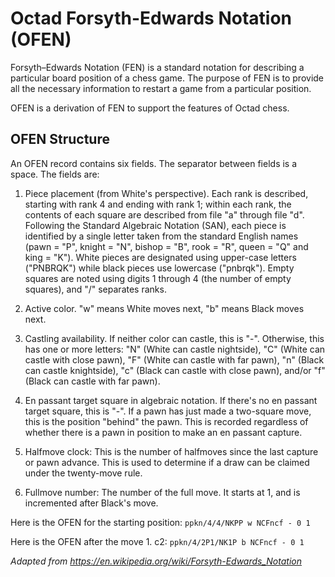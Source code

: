 # Octad Forsyth-Edwards Notation (OFEN)

Forsyth–Edwards Notation (FEN) is a standard notation for describing a particular board position of a chess game. The purpose of FEN is to provide all the necessary information to restart a game from a particular position.

OFEN is a derivation of FEN to support the features of Octad chess.

## OFEN Structure

An OFEN record contains six fields. The separator between fields is a space. The fields are:

1. Piece placement (from White's perspective). Each rank is described, starting with rank 4 and ending with rank 1; within each rank, the contents of each square are described from file "a" through file "d". Following the Standard Algebraic Notation (SAN), each piece is identified by a single letter taken from the standard English names (pawn = "P", knight = "N", bishop = "B", rook = "R", queen = "Q" and king = "K"). White pieces are designated using upper-case letters ("PNBRQK") while black pieces use lowercase ("pnbrqk"). Empty squares are noted using digits 1 through 4 (the number of empty squares), and "/" separates ranks.

2. Active color. "w" means White moves next, "b" means Black moves next.

3. Castling availability. If neither color can castle, this is "-". Otherwise, this has one or more letters: "N" (White can castle nightside), "C" (White can castle with close pawn), "F" (White can castle with far pawn),  "n" (Black can castle knightside), "c" (Black can castle with close pawn), and/or "f" (Black can castle with far pawn).

4. En passant target square in algebraic notation. If there's no en passant target square, this is "-". If a pawn has just made a two-square move, this is the position "behind" the pawn. This is recorded regardless of whether there is a pawn in position to make an en passant capture.

5. Halfmove clock: This is the number of halfmoves since the last capture or pawn advance. This is used to determine if a draw can be claimed under the twenty-move rule.

6. Fullmove number: The number of the full move. It starts at 1, and is incremented after Black's move.

Here is the OFEN for the starting position:
```ppkn/4/4/NKPP w NCFncf - 0 1```

Here is the OFEN after the move 1. c2:
```ppkn/4/2P1/NK1P b NCFncf - 0 1```

*Adapted from https://en.wikipedia.org/wiki/Forsyth-Edwards_Notation*